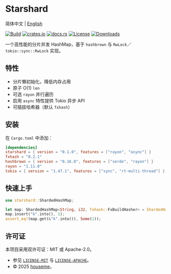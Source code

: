 # Starshard

简体中文 | [English](README.md)

[![Build](https://github.com/houseme/starshard/workflows/Build/badge.svg)](https://github.com/houseme/starshard/actions?query=workflow%3ABuild)
[![crates.io](https://img.shields.io/crates/v/starshard.svg)](https://crates.io/crates/starshard)
[![docs.rs](https://docs.rs/starshard/badge.svg)](https://docs.rs/starshard/)
[![License](https://img.shields.io/crates/l/starshard)](./LICENSE-APACHE)
[![Downloads](https://img.shields.io/crates/d/starshard)](https://crates.io/crates/starshard)

一个高性能的分片并发 HashMap，基于 `hashbrown` 与 `RwLock`／`tokio::sync::RwLock` 实现。

## 特性

- 分片懒初始化，降低内存占用
- 原子 O\(1\) `len`
- 可选 `rayon` 并行遍历
- 启用 `async` 特性提供 Tokio 异步 API
- 可插拔哈希器（默认 `fxhash`）

## 安装

在 `Cargo.toml` 中添加：

```toml
[dependencies]
starshard = { version = "0.1.0", features = ["rayon", "async"] }
fxhash = "0.2.1"
hashbrown = { version = "0.16.0", features = ["serde", "rayon"] }
rayon = "1.11.0"
tokio = { version = "1.47.1", features = ["sync", "rt-multi-thread"] }
```

## 快速上手

```rust
use starshard::ShardedHashMap;

let map: ShardedHashMap<String, i32, fxhash::FxBuildHasher> = ShardedHashMap::new(64);
map.insert("k".into(), 1);
assert_eq!(map.get(&"k".into()), Some(1));
```

## 许可证

本项目采用双许可证：MIT 或 Apache\-2\.0。

- 参见 [`LICENSE-MIT`](LICENSE-MIT) 与 [`LICENSE-APACHE`](LICENSE-APACHE)。
- © 2025 [houseme](https://github.com/houseme)。